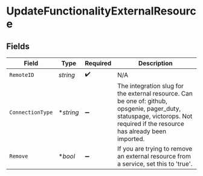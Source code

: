 # UpdateFunctionalityExternalResource


## Fields

| Field                                                                                                                                                                       | Type                                                                                                                                                                        | Required                                                                                                                                                                    | Description                                                                                                                                                                 |
| --------------------------------------------------------------------------------------------------------------------------------------------------------------------------- | --------------------------------------------------------------------------------------------------------------------------------------------------------------------------- | --------------------------------------------------------------------------------------------------------------------------------------------------------------------------- | --------------------------------------------------------------------------------------------------------------------------------------------------------------------------- |
| `RemoteID`                                                                                                                                                                  | *string*                                                                                                                                                                    | :heavy_check_mark:                                                                                                                                                          | N/A                                                                                                                                                                         |
| `ConnectionType`                                                                                                                                                            | **string*                                                                                                                                                                   | :heavy_minus_sign:                                                                                                                                                          | The integration slug for the external resource. Can be one of: github, opsgenie, pager_duty, statuspage, victorops. Not required if the resource has already been imported. |
| `Remove`                                                                                                                                                                    | **bool*                                                                                                                                                                     | :heavy_minus_sign:                                                                                                                                                          | If you are trying to remove an external resource from a service, set this to 'true'.                                                                                        |